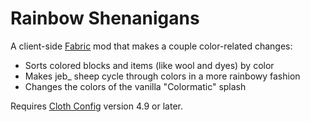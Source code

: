 # Rainbow Shenanigans

A client-side [Fabric](https://fabricmc.net/) mod that makes a couple color-related changes:
- Sorts colored blocks and items (like wool and dyes) by color
- Makes jeb_ sheep cycle through colors in a more rainbowy fashion
- Changes the colors of the vanilla "Colormatic" splash

Requires [Cloth Config](https://www.curseforge.com/minecraft/mc-mods/cloth-config) version 4.9 or later.
